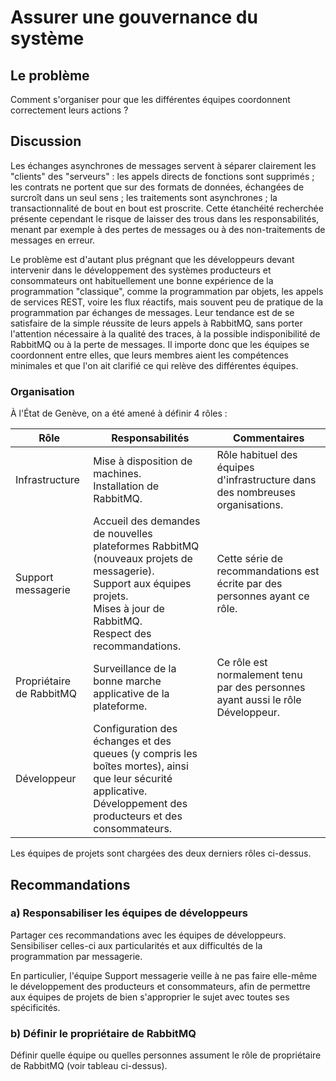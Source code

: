 # Assurer une gouvernance du système

## Le problème

Comment s'organiser pour que les différentes équipes coordonnent correctement leurs actions ?

## Discussion

Les échanges asynchrones de messages servent à séparer clairement les "clients" des "serveurs" :
les appels directs de fonctions sont supprimés ;
les contrats ne portent que sur des formats de données, échangées de surcroît dans un seul sens ;
les traitements sont asynchrones ;
la transactionnalité de bout en bout est proscrite.
Cette étanchéité recherchée présente cependant le risque de laisser des trous dans les responsabilités,
menant par exemple à des pertes de messages ou à des non-traitements de messages en erreur.

Le problème est d'autant plus prégnant que les développeurs devant intervenir dans
le développement des systèmes producteurs et consommateurs ont habituellement une bonne expérience de
la programmation "classique", comme la programmation par objets, les appels de services REST,
voire les flux réactifs, mais souvent peu de pratique de la programmation par échanges de messages.
Leur tendance est de se satisfaire de la simple réussite de leurs appels à RabbitMQ,
sans porter l'attention nécessaire à la qualité des traces,
à la possible indisponibilité de RabbitMQ ou à la perte de messages.
Il importe donc que les équipes se coordonnent entre elles, que leurs membres aient les compétences minimales
et que l'on ait clarifié ce qui relève des différentes équipes.

### Organisation

À l'État de Genève, on a été amené à définir 4 rôles :

| Rôle | Responsabilités | Commentaires |
|------|-----------------|--------------|
| Infrastructure | Mise à disposition de machines. <br> Installation de RabbitMQ. | Rôle habituel des équipes d'infrastructure dans des nombreuses organisations. |
| Support messagerie | Accueil des demandes de nouvelles plateformes RabbitMQ (nouveaux projets de messagerie). <br> Support aux équipes projets. <br> Mises à jour de RabbitMQ. <br> Respect des recommandations. | Cette série de recommandations est écrite par des personnes ayant ce rôle. |
| Propriétaire de RabbitMQ | Surveillance de la bonne marche applicative de la plateforme. | Ce rôle est normalement tenu par des personnes ayant aussi le rôle Développeur. |
| Développeur | Configuration des échanges et des queues (y compris les boîtes mortes), ainsi que leur sécurité applicative. <br/> Développement des producteurs et des consommateurs. | | 

Les équipes de projets sont chargées des deux derniers rôles ci-dessus. 

## Recommandations

### a) Responsabiliser les équipes de développeurs

Partager ces recommandations avec les équipes de développeurs.
Sensibiliser celles-ci aux particularités et aux difficultés de la programmation par messagerie.

En particulier, l'équipe Support messagerie veille à ne pas faire elle-même le développement
des producteurs et consommateurs,
afin de permettre aux équipes de projets de bien s'approprier le sujet avec toutes ses spécificités. 

### b) Définir le propriétaire de RabbitMQ

Définir quelle équipe ou quelles personnes assument le rôle de propriétaire de RabbitMQ
(voir tableau ci-dessus).
